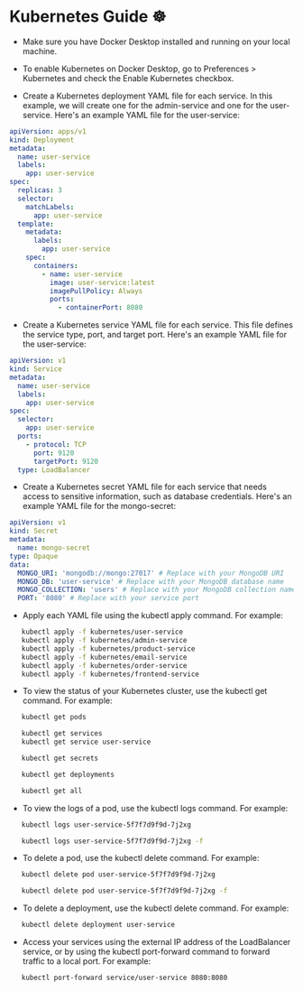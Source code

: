 # Kubernetes Guide ☸

- Make sure you have Docker Desktop installed and running on your local machine.

- To enable Kubernetes on Docker Desktop, go to Preferences > Kubernetes and check the Enable Kubernetes checkbox.

- Create a Kubernetes deployment YAML file for each service. In this example, we will create one for the admin-service and one for the user-service. Here's an example YAML file for the user-service:

```yaml
apiVersion: apps/v1
kind: Deployment
metadata:
  name: user-service
  labels:
    app: user-service
spec:
  replicas: 3
  selector:
    matchLabels:
      app: user-service
  template:
    metadata:
      labels:
        app: user-service
    spec:
      containers:
        - name: user-service
          image: user-service:latest
          imagePullPolicy: Always
          ports:
            - containerPort: 8080
```

- Create a Kubernetes service YAML file for each service. This file defines the service type, port, and target port. Here's an example YAML file for the user-service:

```yaml
apiVersion: v1
kind: Service
metadata:
  name: user-service
  labels:
    app: user-service
spec:
  selector:
    app: user-service
  ports:
    - protocol: TCP
      port: 9120
      targetPort: 9120
  type: LoadBalancer
```

- Create a Kubernetes secret YAML file for each service that needs access to sensitive information, such as database credentials. Here's an example YAML file for the mongo-secret:

```yaml
apiVersion: v1
kind: Secret
metadata:
  name: mongo-secret
type: Opaque
data:
  MONGO_URI: 'mongodb://mongo:27017' # Replace with your MongoDB URI
  MONGO_DB: 'user-service' # Replace with your MongoDB database name
  MONGO_COLLECTION: 'users' # Replace with your MongoDB collection name
  PORT: '8080' # Replace with your service port
```

- Apply each YAML file using the kubectl apply command. For example:

```bash
   kubectl apply -f kubernetes/user-service
   kubectl apply -f kubernetes/admin-service
   kubectl apply -f kubernetes/product-service
   kubectl apply -f kubernetes/email-service
   kubectl apply -f kubernetes/order-service
   kubectl apply -f kubernetes/frontend-service
```

- To view the status of your Kubernetes cluster, use the kubectl get command. For example:

```bash
   kubectl get pods
```

```bash
   kubectl get services
   kubectl get service user-service
```

```bash
   kubectl get secrets
```

```bash
   kubectl get deployments
```

```bash
   kubectl get all
```

- To view the logs of a pod, use the kubectl logs command. For example:

```bash
   kubectl logs user-service-5f7f7d9f9d-7j2xg
```

```bash
   kubectl logs user-service-5f7f7d9f9d-7j2xg -f
```

- To delete a pod, use the kubectl delete command. For example:

```bash
   kubectl delete pod user-service-5f7f7d9f9d-7j2xg
```

```bash
   kubectl delete pod user-service-5f7f7d9f9d-7j2xg -f
```

- To delete a deployment, use the kubectl delete command. For example:

```bash
   kubectl delete deployment user-service
```

- Access your services using the external IP address of the LoadBalancer service, or by using the kubectl port-forward command to forward traffic to a local port. For example:

```bash
   kubectl port-forward service/user-service 8080:8080
```
